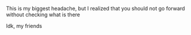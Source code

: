This is my biggest headache, but I realized that you should not go forward without checking what is there


Idk, my friends
